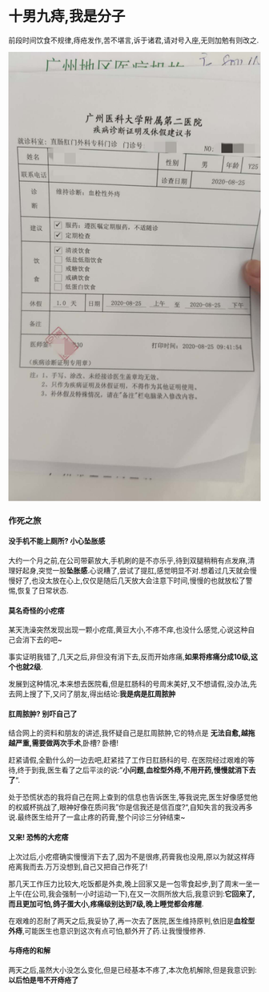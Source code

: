 # 十男九痔,我是分子

前段时间饮食不规律,痔疮发作,苦不堪言,诉于诸君,请对号入座,无则加勉有则改之.

![](img/病例.jpeg)

### 作死之旅

#### 没手机不能上厕所? 小心坠胀感

大约一个月之前,在公司带薪放大,手机刷的是不亦乐乎,待到双腿稍稍有点发麻,清理好起身,突觉一股**坠胀感**.心说糟了,尝试了提肛,感觉明显不对.想着过几天就会慢慢好了,也没太放在心上,仅仅是随后几天放大会注意下时间,慢慢的也就放松了警惕,恢复了日常状态.

#### 莫名奇怪的小疙瘩

某天洗澡突然发现出现一颗小疙瘩,黄豆大小,不疼不痒,也没什么感觉,心说这种自己会消下去的吧~

事实证明我错了,几天之后,非但没有消下去,反而开始疼痛,**如果将疼痛分成10级,这个也就2级**.

发展到这种情况,本来想去医院看,但是肛肠科的号周末美好,又不想请假,没办法,先去网上搜了下,又问了朋友,得出结论:**我是病是肛周脓肿**

#### 肛周脓肿? 别吓自己了

结合网上的资料和朋友的讲述,我怀疑自己是肛周脓肿,它的特点是 **无法自愈,越拖越严重,需要做两次手术**,卧槽? 卧槽!

赶紧请假,全勤什么的一边去吧,赶紧挂了工作日肛肠科的号. 在医院经过艰难的等待,终于到我,医生看了之后平淡的说:”**小问题,血栓型外痔,不用开药,慢慢就消下去了**“.

处于恐慌状态的我将自己在网上查到的信息也告诉医生,等我说完,医生好像感觉他的权威杯挑战了,眼神好像在质问我”你是信我还是信百度?“,自知失言的我没再多说.最终医生给开了一盒止疼的药膏,整个问诊三分钟结束~  

#### 又来! 恐怖的大疙瘩

上次过后,小疙瘩确实慢慢消下去了,因为不是很疼,药膏我也没用,原以为就这样痔疮离我而去.万万没想到,自己又把自己作死了!

那几天工作压力比较大,吃饭都是外卖,晚上回家又是一包零食起步,到了周末一坐一上午(在公司,我会强制一小时运动一下),在又一次厕所放大后,我意识到:**它回来了,而且更加可怕,鸽子蛋大小,疼痛级别达到7级,晚上睡觉都会疼醒**. 

在艰难的忍耐了两天之后,我妥协了,再一次去了医院,医生维持原判,依旧是**血栓型外痔**,可能医生也意识到这次有点可怕,额外开了药.让我慢慢修养.

#### 与痔疮的和解

两天之后,虽然大小没怎么变化,但是已经基本不疼了,本次危机解除,但是我意识到: **以后怕是甩不开痔疮了**





